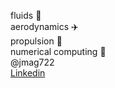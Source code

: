 fluids :ocean:\
aerodynamics :airplane:\
propulsion :rocket:\
numerical computing :abacus:\
@jmag722\
[Linkedin](https://linkedin.com/in/jmag93)

<!---
jmag722/jmag722 is a ✨ special ✨ repository because its `README.md` (this file) appears on your GitHub profile.
You can click the Preview link to take a look at your changes.
--->
